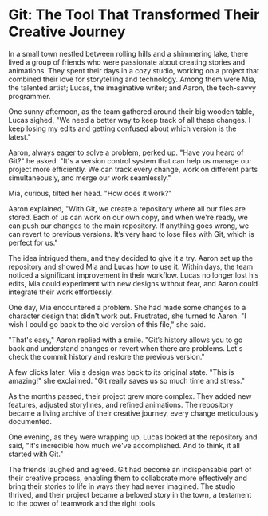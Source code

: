 # Git: The Tool That Transformed Their Creative Journey

In a small town nestled between rolling hills and a shimmering lake, there lived a group of friends who were passionate about creating stories and animations. They spent their days in a cozy studio, working on a project that combined their love for storytelling and technology. Among them were Mia, the talented artist; Lucas, the imaginative writer; and Aaron, the tech-savvy programmer.

One sunny afternoon, as the team gathered around their big wooden table, Lucas sighed, "We need a better way to keep track of all these changes. I keep losing my edits and getting confused about which version is the latest."

Aaron, always eager to solve a problem, perked up. "Have you heard of Git?" he asked. "It's a version control system that can help us manage our project more efficiently. We can track every change, work on different parts simultaneously, and merge our work seamlessly."

Mia, curious, tilted her head. "How does it work?"

Aaron explained, "With Git, we create a repository where all our files are stored. Each of us can work on our own copy, and when we're ready, we can push our changes to the main repository. If anything goes wrong, we can revert to previous versions. It’s very hard to lose files with Git, which is perfect for us."

The idea intrigued them, and they decided to give it a try. Aaron set up the repository and showed Mia and Lucas how to use it. Within days, the team noticed a significant improvement in their workflow. Lucas no longer lost his edits, Mia could experiment with new designs without fear, and Aaron could integrate their work effortlessly.

One day, Mia encountered a problem. She had made some changes to a character design that didn't work out. Frustrated, she turned to Aaron. "I wish I could go back to the old version of this file," she said.

"That's easy," Aaron replied with a smile. "Git’s history allows you to go back and understand changes or revert when there are problems. Let's check the commit history and restore the previous version."

A few clicks later, Mia's design was back to its original state. "This is amazing!" she exclaimed. "Git really saves us so much time and stress."

As the months passed, their project grew more complex. They added new features, adjusted storylines, and refined animations. The repository became a living archive of their creative journey, every change meticulously documented.

One evening, as they were wrapping up, Lucas looked at the repository and said, "It's incredible how much we've accomplished. And to think, it all started with Git."

The friends laughed and agreed. Git had become an indispensable part of their creative process, enabling them to collaborate more effectively and bring their stories to life in ways they had never imagined. The studio thrived, and their project became a beloved story in the town, a testament to the power of teamwork and the right tools.